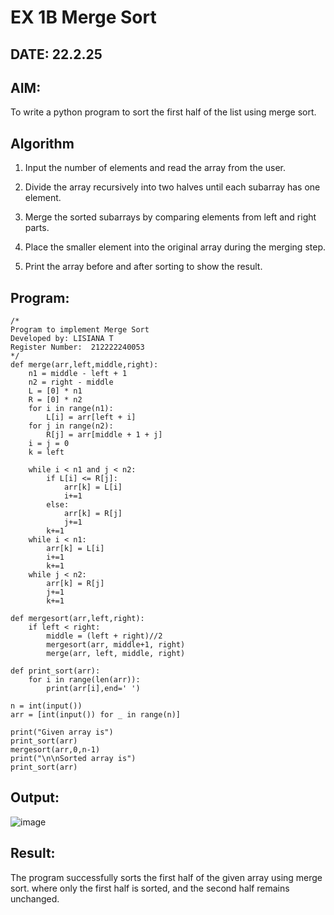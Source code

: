 # EX 1B Merge Sort
## DATE: 22.2.25
## AIM:
To write a python program to sort the first half of the list using merge sort.

## Algorithm
1. Input the number of elements and read the array from the user.

2. Divide the array recursively into two halves until each subarray has one element.

3. Merge the sorted subarrays by comparing elements from left and right parts.

4. Place the smaller element into the original array during the merging step.

5. Print the array before and after sorting to show the result.

## Program:
```
/*
Program to implement Merge Sort
Developed by: LISIANA T
Register Number:  212222240053
*/
def merge(arr,left,middle,right):
    n1 = middle - left + 1
    n2 = right - middle
    L = [0] * n1
    R = [0] * n2
    for i in range(n1):
        L[i] = arr[left + i]
    for j in range(n2):
        R[j] = arr[middle + 1 + j]
    i = j = 0
    k = left
    
    while i < n1 and j < n2:
        if L[i] <= R[j]:
            arr[k] = L[i]
            i+=1
        else:
            arr[k] = R[j]
            j+=1
        k+=1
    while i < n1:
        arr[k] = L[i]
        i+=1
        k+=1
    while j < n2:
        arr[k] = R[j]
        j+=1
        k+=1
        
def mergesort(arr,left,right):
    if left < right:
        middle = (left + right)//2
        mergesort(arr, middle+1, right)
        merge(arr, left, middle, right)
        
def print_sort(arr):
    for i in range(len(arr)):
        print(arr[i],end=' ')

n = int(input())
arr = [int(input()) for _ in range(n)]

print("Given array is")
print_sort(arr)
mergesort(arr,0,n-1)
print("\n\nSorted array is")
print_sort(arr)

```

## Output:

![image](https://github.com/user-attachments/assets/27f0d439-2f89-494b-a6cb-78e936ed339d)


## Result:
The program successfully sorts the first half of the given array using merge sort. where only the first half is sorted, and the second half remains unchanged.
